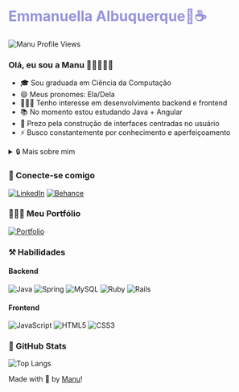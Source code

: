 <h1> 
  <a href="https://www.linkedin.com/in/emmanuella-albuquerque/" style="color: #9693db !important; text-decoration: none; color: inherit;">
    <span>Emmanuella Albuquerque💜☕</span>
  </a>
</h1>

![Manu Profile Views](https://komarev.com/ghpvc/?username=emmanuellaalbuquerque&color=9693db&style=flat-square)

### Olá, eu sou a Manu 👋🏽👩🏽‍💻

- 🎓 Sou graduada em Ciência da Computação
- 😄 Meus pronomes: Ela/Dela
- 👩🏽‍💻 Tenho interesse em desenvolvimento backend e frontend
- 📚 No momento estou estudando Java + Angular
- :art: Prezo pela construção de interfaces centradas no usuário
- :zap: Busco constantemente por conhecimento e aperfeiçoamento

<details>
  <summary>🔒️ Mais sobre mim</summary>

  ```mermaid
  pie title What Voldemort doesn't have?
           "FRIENDS" : 2
           "FAMILY" : 3
           "NOSE" : 45
  ```

  - 🎥 Meu top 3 filmes são Harry Potter, Crepúsculo e Jogos Vorazes
  - 🍿 Meu top 3 séries são Game of Thrones, Westworld e Mr. Robot
  - 🎮 Meu top 3 jogos são The Witcher 3, Detroit Become Human e Tomb Raider

  ```ruby
  while alive
    eat()
    sleep()
    code()
    repeat()
  end
  ```
</details>

### 📲 Conecte-se comigo

[![LinkedIn](https://img.shields.io/badge/LinkedIn-0077B5?style=for-the-badge&logo=linkedin&logoColor=white)](https://www.linkedin.com/in/emmanuella-albuquerque)
[![Behance](https://img.shields.io/badge/Behance-1769ff?style=for-the-badge&logo=behance&logoColor=white)](https://behance.net/emmanuella_albuquerq)

### 👩🏽‍💻 Meu Portfólio

[![Portfolio](https://img.shields.io/badge/Portfolio-white.svg?style=for-the-badge&logo=data:image/svg%2bxml;base64,PHN2ZyB3aWR0aD0iNDAwIiBoZWlnaHQ9IjQwMCIgdmlld0JveD0iMCAwIDQwMCA0MDAiIGZpbGw9Im5vbmUiIHhtbG5zPSJodHRwOi8vd3d3LnczLm9yZy8yMDAwL3N2ZyI+CjxyZWN0IHdpZHRoPSI0MDAiIGhlaWdodD0iNDAwIiByeD0iMjAwIiBmaWxsPSIjOTY5M0RCIi8+Cjwvc3ZnPgo=)](https://manu-portfolio-two.vercel.app)

### ⚒️ Habilidades

#### Backend
<!--- ![Kotlin](https://img.shields.io/badge/kotlin-%237F52FF.svg?style=for-the-badge&logo=kotlin&logoColor=white) -->
![Java](https://img.shields.io/badge/java-%23ED8B00.svg?style=for-the-badge&logo=java&logoColor=white) 
![Spring](https://img.shields.io/badge/spring-%236DB33F.svg?style=for-the-badge&logo=spring&logoColor=white)
![MySQL](https://img.shields.io/badge/mysql-4479A1.svg?style=for-the-badge&logo=mysql&logoColor=white)
![Ruby](https://img.shields.io/badge/ruby-%23CC342D.svg?style=for-the-badge&logo=ruby&logoColor=white)
![Rails](https://img.shields.io/badge/rails-%23CC0000.svg?style=for-the-badge&logo=ruby-on-rails&logoColor=white)

#### Frontend
![JavaScript](https://img.shields.io/badge/JavaScript-F7DF1E?style=for-the-badge&logo=javascript&logoColor=black) 
![HTML5](https://img.shields.io/badge/html5-%23E34F26.svg?style=for-the-badge&logo=html5&logoColor=white) 
![CSS3](https://img.shields.io/badge/css3-%231572B6.svg?style=for-the-badge&logo=css3&logoColor=white)  

### 🎯 GitHub Stats


<!--- [![GitHub Streak](https://streak-stats.demolab.com/?user=emmanuellaalbuquerque&theme=graywhite&background=9693db&border=9693db&dates=ffffffb3)](https://git.io/streak-stats)
![GitHub Stats](https://github-readme-stats.vercel.app/api?username=emmanuellaalbuquerque&theme=transparent&bg_color=9693db&border_color=9693db&show_icons=true&icon_color=1f2023&title_color=1f2023&text_color=ffffffb3)
-->

![Top Langs](https://github-readme-stats-git-masterrstaa-rickstaa.vercel.app/api/top-langs/?username=emmanuellaalbuquerque&layout=compact&bg_color=9693db&border_color=9693db&title_color=1f2023&text_color=ffffffb3&langs_count=8&hide=jupyter%20notebook,pov-ray%20sdl)

<!---
### 🚀 Meus Principais Projetos Pessoais

[![Repo Cade Buffet](https://github-readme-stats.vercel.app/api/pin/?username=emmanuellaalbuquerque&repo=cadebuffet&bg_color=9693db&border_color=9693db&show_icons=true&icon_color=1f2023&title_color=1f2023&text_color=ffffffb3)](https://github.com/EmmanuellaAlbuquerque/CadeBuffet)
[![Repo Cade Buffet](https://github-readme-stats.vercel.app/api/pin/?username=emmanuellaalbuquerque&repo=cinetecaHub&bg_color=9693db&border_color=9693db&show_icons=true&icon_color=1f2023&title_color=1f2023&text_color=ffffffb3)](https://github.com/EmmanuellaAlbuquerque/CinetecaHub)
[![Repo Cade Buffet](https://github-readme-stats.vercel.app/api/pin/?username=emmanuellaalbuquerque&repo=watched&bg_color=9693db&border_color=9693db&show_icons=true&icon_color=1f2023&title_color=1f2023&text_color=ffffffb3)](https://github.com/EmmanuellaAlbuquerque/Watched)
[![Repo DIO Lab Open Source](https://github-readme-stats.vercel.app/api/pin/?username=emmanuellaalbuquerque&repo=dio-lab-open-source&bg_color=9693db&border_color=9693db&show_icons=true&icon_color=1f2023&title_color=1f2023&text_color=ffffffb3)](https://github.com/emmanuellaalbuquerque/dio-lab-open-source)
-->

Made with 💜 by [Manu](https://github.com/EmmanuellaAlbuquerque)!
